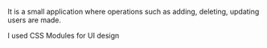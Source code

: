 
It is a small application where operations such as adding, deleting, updating users are made.

I used CSS Modules for UI design